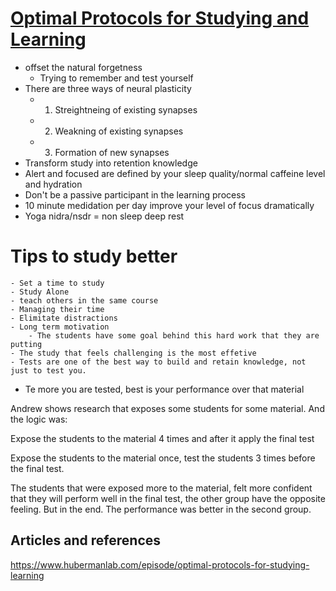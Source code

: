 # [Optimal Protocols for Studying and Learning](https://www.youtube.com/watch?v=ddq8JIMhz7c&ab_channel=AndrewHuberman)

- offset the natural forgetness
    - Trying to remember and test yourself
- There are three ways of neural plasticity
    - 1. Streightneing of existing synapses
    - 2. Weakning of existing synapses
    - 3. Formation of new synapses
- Transform study into retention knowledge
- Alert and focused are defined by your sleep quality/normal caffeine level and hydration
- Don't be a passive participant in the learning process
- 10 minute medidation per day improve your level of focus dramatically
- Yoga nidra/nsdr = non sleep deep rest

# Tips to study better
    - Set a time to study
    - Study Alone
    - teach others in the same course
    - Managing their time
    - Elimitate distractions
    - Long term motivation
        - The students have some goal behind this hard work that they are putting
    - The study that feels challenging is the most effetive
    - Tests are one of the best way to build and retain knowledge, not just to test you.

- Te more you are tested, best is your performance over that material

Andrew shows research that exposes some students for some material. And the logic was:

Expose the students to the material 4 times and after it apply the final test


Expose the students to the material once, test the students 3 times before the final test.

The students that were exposed more to the material, felt more confident that they will perform well in the final test, the other group have the opposite feeling. But in the end. The performance was better in the second group.

## Articles and references

https://www.hubermanlab.com/episode/optimal-protocols-for-studying-learning
